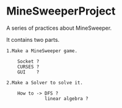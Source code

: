 # MineSweeperProject
A series of practices about MineSweeper.

It contains two parts.

    1.Make a MineSweeper game.

        Socket ?        
        CURSES ?
        GUI    ?

    2.Make a Solver to solve it.

        How to -> DFS ?
                  linear algebra ?
